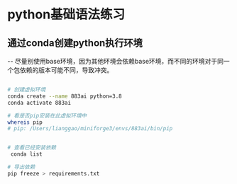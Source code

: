 # python基础语法练习

## 通过conda创建python执行环境
-- 尽量别使用base环境，因为其他环境会依赖base环境，而不同的环境对于同一个包依赖的版本可能不同，导致冲突。


```bash

# 创建虚拟环境
conda create --name 883ai python=3.8
conda activate 883ai

# 看是否pip安装在此虚拟环境中
whereis pip
# pip: /Users/lianggao/miniforge3/envs/883ai/bin/pip


# 查看已经安装依赖
 conda list 

# 导出依赖
pip freeze > requirements.txt

```